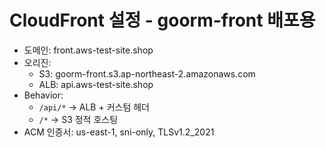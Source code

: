 # CloudFront 설정 - goorm-front 배포용

- 도메인: front.aws-test-site.shop
- 오리진:
    - S3: goorm-front.s3.ap-northeast-2.amazonaws.com
    - ALB: api.aws-test-site.shop
- Behavior:
    - `/api/*` → ALB + 커스텀 헤더
    - `/*` → S3 정적 호스팅
- ACM 인증서: us-east-1, sni-only, TLSv1.2_2021
